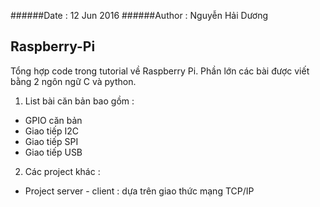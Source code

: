 ######Date : 12 Jun 2016
######Author : Nguyễn Hải Dương
## Raspberry-Pi

Tổng hợp code trong tutorial về Raspberry Pi. Phần lớn các bài được viết bằng 2 ngôn ngữ C và python.
1.  List bài căn bản bao gồm :
  -   GPIO căn bản
  -   Giao tiếp I2C
  -   Giao tiếp SPI
  -   Giao tiếp USB

2.   Các project khác :
  -   Project server - client : dựa trên giao thức mạng TCP/IP
